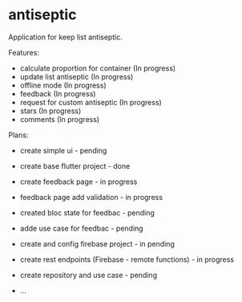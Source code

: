 
# antiseptic
Application for keep list antiseptic. 


Features:
- calculate proportion for container (In progress)
- update list antiseptic (In progress)
- offline mode (In progress)
- feedback (In progress)
- request for custom antiseptic  (In progress)
- stars (In progress)
- comments (In progress)



Plans:

- create simple ui - pending
- create base flutter project  - done 
- create feedback page - in progress
- feedback page add validation - in progress

- created bloc state for feedbac - pending
- adde use case for feedbac - pending
- create and config firebase project  - in pending
- create rest endpoints (Firebase - remote functions) - in progress
- create repository and use case - pending

- ...
